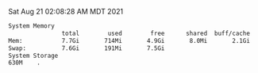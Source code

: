 Sat Aug 21 02:08:28 AM MDT 2021
```bash
System Memory
               total        used        free      shared  buff/cache   available
Mem:           7.7Gi       714Mi       4.9Gi       8.0Mi       2.1Gi       6.7Gi
Swap:          7.6Gi       191Mi       7.5Gi
System Storage
630M	.
```
```bash
